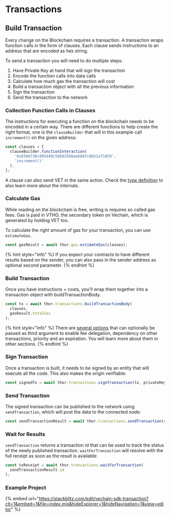 # Transactions

## Build Transaction

Every change on the Blockchain requires a transaction. A transaction wraps function calls in the form of clauses. Each clause sends instructions to an address that are encoded as hex string.

To send a transaction you will need to do multiple steps:

1. Have Private Key at hand that will sign the transaction
2. Encode the function calls into data calls
3. Calculate how much gas the transaction will cost
4. Build a transaction object with all the previous information
5. Sign the transaction
6. Send the transaction to the network

### Collection Function Calls in Clauses

The instructions for executing a function on the blockchain needs to be encoded in a certain way. There are different functions to help create the right format, one is the `clauseBuilder` that will in this example call `increment()` on the given address:

```javascript
const clauses = [
  clauseBuilder.functionInteraction(
    '0x8384738c995d49c5b692560ae688fc8b51af1059',
    'increment()'
  ),
];
```

A clause can also send VET in the same action. Check the [type definition](https://tsdocs.dev/docs/@vechain/sdk-network/latest/interfaces/\_internal\_.TransactionClause.html) to also learn more about the internals.

### Calculate Gas

While reading on the blockchain is free, writing is requires so called gas fees. Gas is paid in VTHO, the secondary token on Vechain, which is generated by holding VET too.

To calculate the right amount of gas for your transaction, you can use `estimateGas`.

```javascript
const gasResult = await thor.gas.estimateGas(clauses);
```

{% hint style="info" %}
If you expect your contracts to have different results based on the sender, you can also pass in the sender address as optional second parameter.
{% endhint %}

### Build Transaction

Once you have instructions + costs, you'll wrap them together into a transaction object with buildTransactionBody.

```javascript
const tx = await thor.transactions.buildTransactionBody(
  clauses,
  gasResult.totalGas
);
```

{% hint style="info" %}
There are [several options](https://tsdocs.dev/docs/@vechain/sdk-network/latest/interfaces/network.TransactionBodyOptions.html) that can optionally be passed as third argument to enable fee delegation, dependency on other transactions, priority and an expiration. You will learn more about them in other sections.
{% endhint %}

### Sign Transaction

Once a transaction is built, it needs to be signed by an entity that will execute all the code. This also makes the origin verifiable:

```javascript
const signedTx = await thor.transactions.signTransaction(tx, privateKey);
```

### Send Transaction

The signed transaction can be published to the network using `sendTransaction`, which will post the data to the connected node:

```javascript
const sendTransactionResult = await thor.transactions.sendTransaction(signedTx);
```

### Wait for Results

`sendTransaction`  returns a transaction id that can be used to track the status of the newly published transaction. `waitForTransaction` will resolve with the full receipt as soon as the result is available:

```javascript
const txReceipt = await thor.transactions.waitForTransaction(
  sendTransactionResult.id
);
```

### Example Project

{% embed url="https://stackblitz.com/edit/vechain-sdk-transaction?ctl=1&embed=1&file=index.mjs&hideExplorer=1&hideNavigation=1&view=editor" %}
